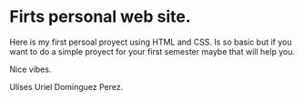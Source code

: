 # Firts personal web site.

Here is my first persoal proyect using HTML and CSS. 
Is so basic but if you want to do a simple proyect for your first semester maybe that will help you.

Nice vibes. 

Ulises Uriel Dominguez Perez.
